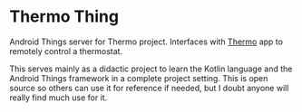 # Thermo Thing

Android Things server for Thermo project. Interfaces with [Thermo](https://github.com/dgp1130/thermo) app
to remotely control a thermostat.

This serves mainly as a didactic project to learn the Kotlin language and the Android Things framework in a complete
project setting. This is open source so others can use it for reference if needed, but I doubt anyone will really
find much use for it.
